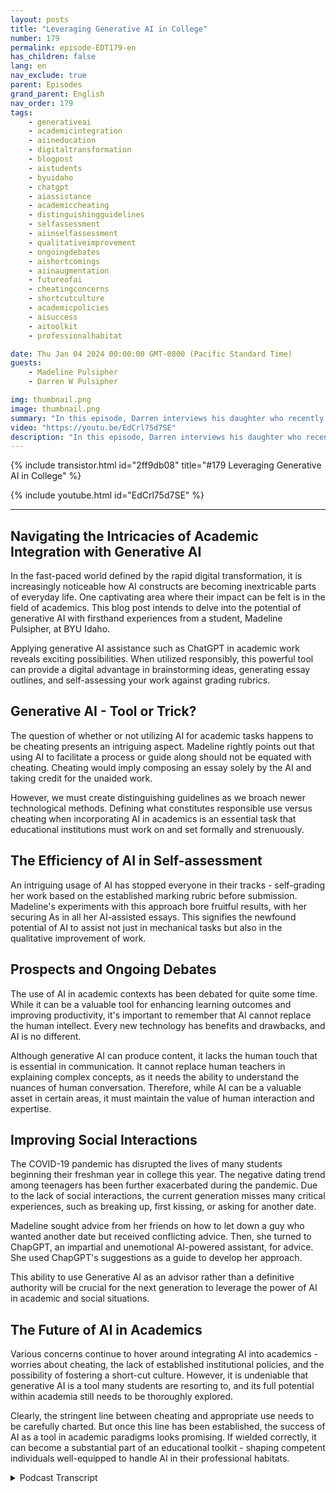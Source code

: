 ```yaml
---
layout: posts
title: "Leveraging Generative AI in College"
number: 179
permalink: episode-EDT179-en
has_children: false
lang: en
nav_exclude: true
parent: Episodes
grand_parent: English
nav_order: 179
tags:
    - generativeai
    - academicintegration
    - aiineducation
    - digitaltransformation
    - blogpost
    - aistudents
    - byuidaho
    - chatgpt
    - aiassistance
    - academiccheating
    - distinguishingguidelines
    - selfassessment
    - aiinselfassessment
    - qualitativeimprovement
    - ongoingdebates
    - aishortcomings
    - aiinaugmentation
    - futureofai
    - cheatingconcerns
    - shortcutculture
    - academicpolicies
    - aisuccess
    - aitoolkit
    - professionalhabitat

date: Thu Jan 04 2024 00:00:00 GMT-0800 (Pacific Standard Time)
guests:
    - Madeline Pulsipher
    - Darren W Pulsipher

img: thumbnail.png
image: thumbnail.png
summary: "In this episode, Darren interviews his daughter who recently completed her first semester in college about her experience using generative AI technology in her academic studies. She describes the challenges and successes associated with utilizing this transformational tool."
video: "https://youtu.be/EdCrl75d7SE"
description: "In this episode, Darren interviews his daughter who recently completed her first semester in college about her experience using generative AI technology in her academic studies. She describes the challenges and successes associated with utilizing this transformational tool."
---
```


<div>
{% include transistor.html id="2ff9db08" title="#179 Leveraging Generative AI in College" %}

{% include youtube.html id="EdCrl75d7SE" %}
</div>

---

## Navigating the Intricacies of Academic Integration with Generative AI		

In the fast-paced world defined by the rapid digital transformation, it is increasingly noticeable how AI constructs are becoming inextricable parts of everyday life. One captivating area where their impact can be felt is in the field of academics. This blog post intends to delve into the potential of generative AI with firsthand experiences from a student, Madeline Pulsipher, at BYU Idaho. 

Applying generative AI assistance such as ChatGPT in academic work reveals exciting possibilities. When utilized responsibly, this powerful tool can provide a digital advantage in brainstorming ideas, generating essay outlines, and self-assessing your work against grading rubrics.

## Generative AI - Tool or Trick?

The question of whether or not utilizing AI for academic tasks happens to be cheating presents an intriguing aspect. Madeline rightly points out that using AI to facilitate a process or guide along should not be equated with cheating. Cheating would imply composing an essay solely by the AI and taking credit for the unaided work. 

However, we must create distinguishing guidelines as we broach newer technological methods. Defining what constitutes responsible use versus cheating when incorporating AI in academics is an essential task that educational institutions must work on and set formally and strenuously.

## The Efficiency of AI in Self-assessment

An intriguing usage of AI has stopped everyone in their tracks - self-grading her work based on the established marking rubric before submission. Madeline's experiments with this approach bore fruitful results, with her securing As in all her AI-assisted essays. This signifies the newfound potential of AI to assist not just in mechanical tasks but also in the qualitative improvement of work.

## Prospects and Ongoing Debates

The use of AI in academic contexts has been debated for quite some time. While it can be a valuable tool for enhancing learning outcomes and improving productivity, it's important to remember that AI cannot replace the human intellect. Every new technology has benefits and drawbacks, and AI is no different.

Although generative AI can produce content, it lacks the human touch that is essential in communication. It cannot replace human teachers in explaining complex concepts, as it needs the ability to understand the nuances of human conversation. Therefore, while AI can be a valuable asset in certain areas, it must maintain the value of human interaction and expertise.

## Improving Social Interactions

The COVID-19 pandemic has disrupted the lives of many students beginning their freshman year in college this year. The negative dating trend among teenagers has been further exacerbated during the pandemic. Due to the lack of social interactions, the current generation misses many critical experiences, such as breaking up, first kissing, or asking for another date.

Madeline sought advice from her friends on how to let down a guy who wanted another date but received conflicting advice. Then, she turned to ChapGPT, an impartial and unemotional AI-powered assistant, for advice. She used ChapGPT's suggestions as a guide to develop her approach.

This ability to use Generative AI as an advisor rather than a definitive authority will be crucial for the next generation to leverage the power of AI in academic and social situations.

## The Future of AI in Academics

Various concerns continue to hover around integrating AI into academics - worries about cheating, the lack of established institutional policies, and the possibility of fostering a short-cut culture. However, it is undeniable that generative AI is a tool many students are resorting to, and its full potential within academia still needs to be thoroughly explored.

Clearly, the stringent line between cheating and appropriate use needs to be carefully charted. But once this line has been established, the success of AI as a tool in academic paradigms looks promising. If wielded correctly, it can become a substantial part of an educational toolkit - shaping competent individuals well-equipped to handle AI in their professional habitats.



<details>
<summary> Podcast Transcript </summary>

<p></p>

</details>
